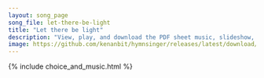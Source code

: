 ```yaml
---
layout: song_page
song_file: let-there-be-light
title: "Let there be light"
description: "View, play, and download the PDF sheet music, slideshow, and audio. Lyrics: Let there be light, O God of hosts! Let there be wisdom on the earth! Let broad humanity have birth! Let there be deeds instead of boasts.  Within our... english theist 4part chords"
image: https://github.com/kenanbit/hymnsinger/releases/latest/download/let-there-be-light-trad.png
---
```


{% include choice_and_music.html %}